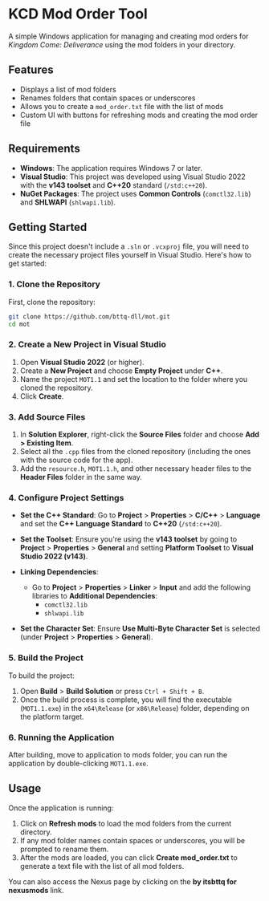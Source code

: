 # KCD Mod Order Tool

A simple Windows application for managing and creating mod orders for *Kingdom Come: Deliverance* using the mod folders in your directory.

## Features

- Displays a list of mod folders
- Renames folders that contain spaces or underscores
- Allows you to create a `mod_order.txt` file with the list of mods
- Custom UI with buttons for refreshing mods and creating the mod order file

## Requirements

- **Windows**: The application requires Windows 7 or later.
- **Visual Studio**: This project was developed using Visual Studio 2022 with the **v143 toolset** and **C++20** standard (`/std:c++20`).
- **NuGet Packages**: The project uses **Common Controls** (`comctl32.lib`) and **SHLWAPI** (`shlwapi.lib`).

## Getting Started

Since this project doesn't include a `.sln` or `.vcxproj` file, you will need to create the necessary project files yourself in Visual Studio. Here's how to get started:

### 1. Clone the Repository

First, clone the repository:

```bash
git clone https://github.com/bttq-dll/mot.git
cd mot
```

### 2. Create a New Project in Visual Studio

1. Open **Visual Studio 2022** (or higher).
2. Create a **New Project** and choose **Empty Project** under **C++**.
3. Name the project `MOT1.1` and set the location to the folder where you cloned the repository.
4. Click **Create**.

### 3. Add Source Files

1. In **Solution Explorer**, right-click the **Source Files** folder and choose **Add > Existing Item**.
2. Select all the `.cpp` files from the cloned repository (including the ones with the source code for the app).
3. Add the `resource.h`, `MOT1.1.h`, and other necessary header files to the **Header Files** folder in the same way.

### 4. Configure Project Settings

- **Set the C++ Standard**: Go to **Project** > **Properties** > **C/C++** > **Language** and set the **C++ Language Standard** to **C++20** (`/std:c++20`).
  
- **Set the Toolset**: Ensure you're using the **v143 toolset** by going to **Project** > **Properties** > **General** and setting **Platform Toolset** to **Visual Studio 2022 (v143)**.

- **Linking Dependencies**:
    - Go to **Project** > **Properties** > **Linker** > **Input** and add the following libraries to **Additional Dependencies**:
      - `comctl32.lib`
      - `shlwapi.lib`

- **Set the Character Set**: Ensure **Use Multi-Byte Character Set** is selected (under **Project** > **Properties** > **General**).

### 5. Build the Project

To build the project:

1. Open **Build** > **Build Solution** or press `Ctrl + Shift + B`.
2. Once the build process is complete, you will find the executable (`MOT1.1.exe`) in the `x64\Release` (or `x86\Release`) folder, depending on the platform target.

### 6. Running the Application

After building, move to application to mods folder, you can run the application by double-clicking `MOT1.1.exe`.

## Usage

Once the application is running:

1. Click on **Refresh mods** to load the mod folders from the current directory.
2. If any mod folder names contain spaces or underscores, you will be prompted to rename them.
3. After the mods are loaded, you can click **Create mod_order.txt** to generate a text file with the list of all mod folders.

You can also access the Nexus page by clicking on the **by itsbttq for nexusmods** link.

